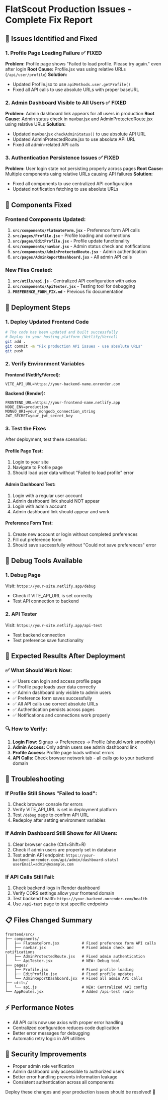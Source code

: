 # FlatScout Production Issues - Complete Fix Report

## 🐛 Issues Identified and Fixed

### 1. **Profile Page Loading Failure** ✅ FIXED
**Problem:** Profile page shows "Failed to load profile. Please try again." even after login
**Root Cause:** Profile.jsx was using relative URLs (`/api/user/profile`)
**Solution:** 
- Updated Profile.jsx to use `apiMethods.user.getProfile()`
- Fixed all API calls to use absolute URLs with proper baseURL

### 2. **Admin Dashboard Visible to All Users** ✅ FIXED
**Problem:** Admin dashboard link appears for all users in production
**Root Cause:** Admin status check in navbar.jsx and AdminProtectedRoute.jsx using relative URLs
**Solution:**
- Updated navbar.jsx `checkAdminStatus()` to use absolute API URL
- Updated AdminProtectedRoute.jsx to use absolute API URL
- Fixed all admin-related API calls

### 3. **Authentication Persistence Issues** ✅ FIXED
**Problem:** User login state not persisting properly across pages
**Root Cause:** Multiple components using relative URLs causing API failures
**Solution:**
- Fixed all components to use centralized API configuration
- Updated notification fetching to use absolute URLs

## 🔧 Components Fixed

### Frontend Components Updated:
1. **`src/components/FlatmateForm.jsx`** - Preference form API calls
2. **`src/pages/Profile.jsx`** - Profile loading and connections
3. **`src/pages/EditProfile.jsx`** - Profile update functionality
4. **`src/components/navbar.jsx`** - Admin status check and notifications
5. **`src/components/AdminProtectedRoute.jsx`** - Admin authentication
6. **`src/pages/AdminReportDashboard.jsx`** - All admin API calls

### New Files Created:
1. **`src/utils/api.js`** - Centralized API configuration with axios
2. **`src/components/ApiTester.jsx`** - Testing tool for debugging
3. **`PREFERENCE_FORM_FIX.md`** - Previous fix documentation

## 🚀 Deployment Steps

### 1. Deploy Updated Frontend Code
```bash
# The code has been updated and built successfully
# Deploy to your hosting platform (Netlify/Vercel)
git add .
git commit -m "Fix production API issues - use absolute URLs"
git push
```

### 2. Verify Environment Variables
**Frontend (Netlify/Vercel):**
```
VITE_API_URL=https://your-backend-name.onrender.com
```

**Backend (Render):**
```
FRONTEND_URL=https://your-frontend-name.netlify.app
NODE_ENV=production
MONGO_URI=your_mongodb_connection_string
JWT_SECRET=your_jwt_secret_key
```

### 3. Test the Fixes
After deployment, test these scenarios:

#### Profile Page Test:
1. Login to your site
2. Navigate to Profile page
3. Should load user data without "Failed to load profile" error

#### Admin Dashboard Test:
1. Login with a regular user account
2. Admin dashboard link should NOT appear
3. Login with admin account 
4. Admin dashboard link should appear and work

#### Preference Form Test:
1. Create new account or login without completed preferences
2. Fill out preference form
3. Should save successfully without "Could not save preferences" error

## 🧪 Debug Tools Available

### 1. Debug Page
Visit: `https://your-site.netlify.app/debug`
- Check if VITE_API_URL is set correctly
- Test API connection to backend

### 2. API Tester
Visit: `https://your-site.netlify.app/api-test`
- Test backend connection
- Test preference save functionality

## 🎯 Expected Results After Deployment

### ✅ What Should Work Now:
- ✅ Users can login and access profile page
- ✅ Profile page loads user data correctly  
- ✅ Admin dashboard only visible to admin users
- ✅ Preference form saves successfully
- ✅ All API calls use correct absolute URLs
- ✅ Authentication persists across pages
- ✅ Notifications and connections work properly

### 🔍 How to Verify:
1. **Login Flow:** Signup → Preferences → Profile (should work smoothly)
2. **Admin Access:** Only admin users see admin dashboard link
3. **Profile Access:** Profile page loads without errors
4. **API Calls:** Check browser network tab - all calls go to your backend domain

## 🐛 Troubleshooting

### If Profile Still Shows "Failed to load":
1. Check browser console for errors
2. Verify VITE_API_URL is set in deployment platform
3. Test `/debug` page to confirm API URL
4. Redeploy after setting environment variables

### If Admin Dashboard Still Shows for All Users:
1. Clear browser cache (Ctrl+Shift+R)
2. Check if admin users are properly set in database
3. Test admin API endpoint: `https://your-backend.onrender.com/api/admin/dashboard-stats?userEmail=admin@example.com`

### If API Calls Still Fail:
1. Check backend logs in Render dashboard
2. Verify CORS settings allow your frontend domain
3. Test backend health: `https://your-backend.onrender.com/health`
4. Use `/api-test` page to test specific endpoints

## 📋 Files Changed Summary

```
frontend/src/
├── components/
│   ├── FlatmateForm.jsx          # Fixed preference form API calls
│   ├── navbar.jsx                # Fixed admin check and notifications  
│   ├── AdminProtectedRoute.jsx   # Fixed admin authentication
│   └── ApiTester.jsx             # NEW: Debug tool
├── pages/
│   ├── Profile.jsx               # Fixed profile loading
│   ├── EditProfile.jsx           # Fixed profile updates
│   └── AdminReportDashboard.jsx  # Fixed all admin API calls
├── utils/
│   └── api.js                    # NEW: Centralized API config
└── AppRoutes.jsx                 # Added /api-test route
```

## ⚡ Performance Notes
- All API calls now use axios with proper error handling
- Centralized configuration reduces code duplication
- Better error messages for debugging
- Automatic retry logic in API utilities

## 🔐 Security Improvements
- Proper admin role verification
- Admin dashboard only accessible to authorized users
- Better error handling prevents information leakage
- Consistent authentication across all components

Deploy these changes and your production issues should be resolved! 🎉